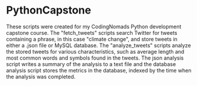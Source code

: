 # PythonCapstone
These scripts were created for my CodingNomads Python development capstone course. The "fetch_tweets" scripts search Twitter for tweets containing a phrase, in this case "climate change", and store tweets in either a .json file or MySQL database. 
The "analyze_tweets" scripts analyze the stored tweets for various characteristics, such as average length and most common words and symbols found in the tweets. The json analysis script writes a summary of the analysis to a text file and the database analysis script stores the metrics in the database, indexed by the time when the analysis was completed.

